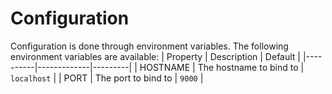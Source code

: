 # Configuration

Configuration is done through environment variables. The following environment variables are available:
| Property | Description | Default |
|----------|-------------|---------|
| HOSTNAME | The hostname to bind to | `localhost` |
| PORT | The port to bind to | `9000` |

